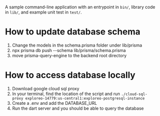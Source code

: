 A sample command-line application with an entrypoint in `bin/`, library code
in `lib/`, and example unit test in `test/`.


# How to update database schema

1. Change the models in the schema.prisma folder under lib/prisma
2. npx prisma db push --schema lib/prisma/schema.prisma
3. move prisma-query-engine to the backend root directory

# How to access database locally
1. Download google cloud sql proxy
2. In your terminal, find the location of the script and run ```./cloud-sql-proxy exploreo-14779:us-central1:exploreo-postgresql-instance```
3. Create a .env and add the DATABASE_URL
4. Run the dart server and you should be able to query the database
